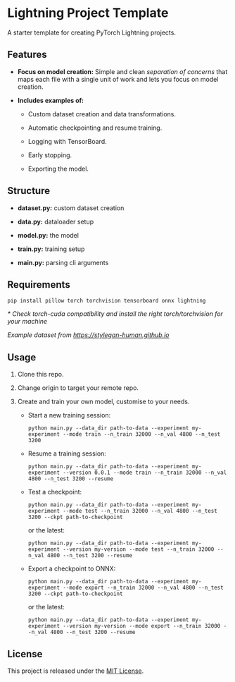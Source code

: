 # Lightning Project Template

A starter template for creating PyTorch Lightning projects.

## Features

- **Focus on model creation:** Simple and clean *separation of concerns* that maps each file with a single unit of work and lets you focus on model creation.

- **Includes examples of:**

    - Custom dataset creation and data transformations.

    - Automatic checkpointing and resume training.

    - Logging with TensorBoard.

    - Early stopping.

    - Exporting the model.

## Structure

- **dataset.py:** custom dataset creation

- **data.py:** dataloader setup

- **model.py:** the model

- **train.py:** training setup

- **main.py:** parsing cli arguments

## Requirements

```
pip install pillow torch torchvision tensorboard onnx lightning
```

*\* Check torch-cuda compatibility and install the right torch/torchvision for your machine*

*Example dataset from https://stylegan-human.github.io*

## Usage

1. Clone this repo.

2. Change origin to target your remote repo.

3. Create and train your own model, customise to your needs.

    - Start a new training session:

        ```
        python main.py --data_dir path-to-data --experiment my-experiment --mode train --n_train 32000 --n_val 4800 --n_test 3200
        ```

    - Resume a training session:

        ```
        python main.py --data_dir path-to-data --experiment my-experiment --version 0.0.1 --mode train --n_train 32000 --n_val 4800 --n_test 3200 --resume
        ```

    - Test a checkpoint:

        ```
        python main.py --data_dir path-to-data --experiment my-experiment --mode test --n_train 32000 --n_val 4800 --n_test 3200 --ckpt path-to-checkpoint
        ```

        or the latest:

        ```
        python main.py --data_dir path-to-data --experiment my-experiment --version my-version --mode test --n_train 32000 --n_val 4800 --n_test 3200 --resume
        ```

    - Export a checkpoint to ONNX:

        ```
        python main.py --data_dir path-to-data --experiment my-experiment --mode export --n_train 32000 --n_val 4800 --n_test 3200 --ckpt path-to-checkpoint
        ```

        or the latest:
        
        ```
        python main.py --data_dir path-to-data --experiment my-experiment --version my-version --mode export --n_train 32000 --n_val 4800 --n_test 3200 --resume
        ```

    
## License

This project is released under the [MIT License](LICENSE).
